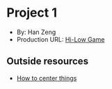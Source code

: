 # Project 1
+ By: Han Zeng
+ Production URL: [Hi-Low Game](https://e28p1.aboringanduselesswebsite.com/)

## Outside resources
+ [How to center things](https://www.w3schools.com/howto/howto_css_center-vertical.asp)
